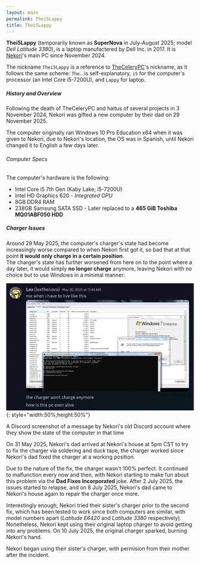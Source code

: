 ```yaml
---
layout: main
permalink: Thei5Lappy
title: Thei5Lappy
---
```


**Thei5Lappy** (temporarily known as **SuperNova** in July-August 2025; model *Dell Latitude 3380*), is a laptop manufactered by Dell Inc. in 2017. It is [Nekori](Nekori)'s main PC since November 2024.

The nickname `Thei5Lappy` is a reference to [TheCeleryPC](TheCeleryPC)'s nickname, as it follows the same scheme: `The`...is self-explanatory, `i5` for the computer's processor (an Intel Core i5-7200U), and `Lappy` for laptop.

##### History and Overview

Following the death of TheCeleryPC and haitus of several projects in 3 November 2024, Nekori was gifted a new computer by their dad on 29 November 2025.

The computer originally ran Windows 10 Pro Education x64 when it was given to Nekori, due to Nekori's location, the OS was in Spanish, until Nekori changed it to English a few days later.

###### Computer Specs

The computer's hardware is the following:

- Intel Core i5 7th Gen (Kaby Lake; i5-7200U)
- Intel HD Graphics 620 - *Integrated GPU*
- 8GB DDR4 RAM
- 238GB Samsung SATA SSD - Later replaced to a **465 GiB Toshiba MQ01ABF050 HDD**

##### Charger Issues

Around 29 May 2025, the computer's charger's state had become increasingly worse compared to when Nekori first got it, so bad that at that point **it would only charge in a certain position**.<br>The charger's state has further worsened from here on to the point where a day later, it would simply **no longer charge** anymore, leaving Nekori with no choice but to use Windows in a minimal manner:

![A Discord screenshot of a message by Nekori's old Discord account where they show the state of the computer in that time](resources/img/articles/thei5lappy/chargerissuesgoneevenworse.png){: style="width:50%;height:50%"}

<p id="caption">A Discord screenshot of a message by Nekori's old Discord account where they show the state of the computer in that time</p>

On 31 May 2025, Nekori's dad arrived at Nekori's house at 5pm CST to try to fix the charger via soldering and duck tape, the charger worked since Nekori's dad fixed the charger at a working position.

Due to the nature of the fix, the charger wasn't 100% perfect. It continued to malfunction every now and then, with Nekori starting to make fun about this problem via the **Dad Fixes Incorporated** joke. After 2 July 2025, the issues started to relapse, and on 8 July 2025, Nekori's dad came to Nekori's house again to repair the charger once more.

Interestingly enough, Nekori tried their sister's charger prior to the second fix, which has been tested to work since both computers are similar, with model numbers apart (*Latitude E6420* and *Latitude 3380* respectively). Nonetheless, Nekori kept using their original laptop charger to avoid getting into any problems. On 10 July 2025, the original charger sparked, burning Nekori's hand.

Nekori began using their sister's charger, with permision from their mother after the incident.





